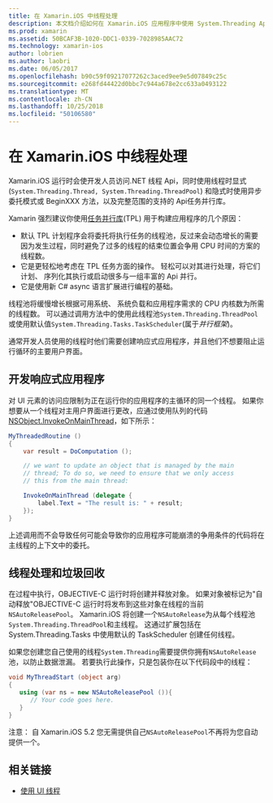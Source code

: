 ```yaml
---
title: 在 Xamarin.iOS 中线程处理
description: 本文档介绍如何在 Xamarin.iOS 应用程序中使用 System.Threading Api。 它讨论了任务并行库，构建响应式应用程序和垃圾回收。
ms.prod: xamarin
ms.assetid: 50BCAF3B-1020-DDC1-0339-7028985AAC72
ms.technology: xamarin-ios
author: lobrien
ms.author: laobri
ms.date: 06/05/2017
ms.openlocfilehash: b90c59f09217077262c3aced9ee9e5d07849c25c
ms.sourcegitcommit: e268fd44422d0bbc7c944a678e2cc633a0493122
ms.translationtype: MT
ms.contentlocale: zh-CN
ms.lasthandoff: 10/25/2018
ms.locfileid: "50106580"
---
```

# <a name="threading-in-xamarinios"></a>在 Xamarin.iOS 中线程处理

Xamarin.iOS 运行时会使开发人员访问.NET 线程 Api，同时使用线程时显式 (`System.Threading.Thread, System.Threading.ThreadPool`) 和隐式时使用异步委托模式或 BeginXXX 方法，以及完整范围的支持的 Api任务并行库。



Xamarin 强烈建议你使用[任务并行库](http://msdn.microsoft.com/library/dd460717.aspx)(TPL) 用于构建应用程序的几个原因：
-  默认 TPL 计划程序会将委托将执行任务的线程池，反过来会动态增长的需要因为发生过程，同时避免了过多的线程的结束位置会争用 CPU 时间的方案的线程数。 
-  它是更轻松地考虑在 TPL 任务方面的操作。 轻松可以对其进行处理，将它们计划、 序列化其执行或启动很多与一组丰富的 Api 并行。 
-  它是使用新 C# async 语言扩展进行编程的基础。 


线程池将缓慢增长根据可用系统、 系统负载和应用程序需求的 CPU 内核数为所需的线程数。 可以通过调用方法中的使用此线程池`System.Threading.ThreadPool`或使用默认值`System.Threading.Tasks.TaskScheduler`(属于*并行框架*)。

通常开发人员使用的线程时他们需要创建响应式应用程序，并且他们不想要阻止运行循环的主要用户界面。

 <a name="Developing_Responsive_Applications" />


## <a name="developing-responsive-applications"></a>开发响应式应用程序

对 UI 元素的访问应限制为正在运行你的应用程序的主循环的同一个线程。 如果你想要从一个线程对主用户界面进行更改，应通过使用队列的代码[NSObject.InvokeOnMainThread](https://developer.xamarin.com/api/type/Foundation.NSObject/)，如下所示：

```csharp
MyThreadedRoutine ()  
{  
    var result = DoComputation ();  

    // we want to update an object that is managed by the main
    // thread; To do so, we need to ensure that we only access
    // this from the main thread:

    InvokeOnMainThread (delegate {  
        label.Text = "The result is: " + result;  
    });
}
```

上述调用而不会导致任何可能会导致你的应用程序可能崩溃的争用条件的代码将在主线程的上下文中的委托。

 <a name="Threading_and_Garbage_Collection" />


## <a name="threading-and-garbage-collection"></a>线程处理和垃圾回收

在过程中执行，OBJECTIVE-C 运行时将创建并释放对象。 如果对象被标记为"自动释放"OBJECTIVE-C 运行时将发布到这些对象在线程的当前`NSAutoReleasePool`。 Xamarin.iOS 将创建一个`NSAutoRelease`为从每个线程池`System.Threading.ThreadPool`和主线程。 这通过扩展包括在 System.Threading.Tasks 中使用默认的 TaskScheduler 创建任何线程。

如果您创建您自己使用的线程`System.Threading`需要提供你拥有`NSAutoRelease`池，以防止数据泄漏。 若要执行此操作，只是包装你在以下代码段中的线程：

```csharp
void MyThreadStart (object arg)
{
   using (var ns = new NSAutoReleasePool ()){
      // Your code goes here.
   }
}
```

注意： 自 Xamarin.iOS 5.2 您无需提供自己`NSAutoReleasePool`不再将为您自动提供一个。


## <a name="related-links"></a>相关链接

- [使用 UI 线程](~/ios/user-interface/ios-ui/ui-thread.md)
